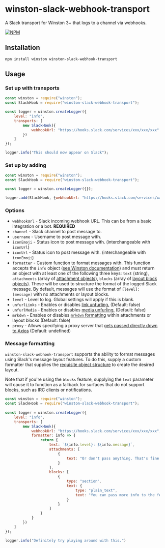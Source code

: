 # winston-slack-webhook-transport

A Slack transport for Winston 3+ that logs to a channel via webhooks.

[![NPM](https://nodei.co/npm/winston-slack-webhook-transport.png?downloads=true)](https://nodei.co/npm/winston-slack-webhook-transport/)

## Installation

```
npm install winston winston-slack-webhook-transport
```

## Usage

### Set up with transports

```javascript
const winston = require("winston");
const SlackHook = require("winston-slack-webhook-transport");

const logger = winston.createLogger({
	level: "info",
	transports: [
		new SlackHook({
			webhookUrl: "https://hooks.slack.com/services/xxx/xxx/xxx"
		})
	]
});

logger.info("This should now appear on Slack");
```

### Set up by adding

```javascript
const winston = require("winston");
const SlackHook = require("winston-slack-webhook-transport");

const logger = winston.createLogger({});

logger.add(SlackHook, {webhookUrl: "https://hooks.slack.com/services/xxx/xxx/xxx"});
```

### Options

* `webhookUrl` - Slack incoming webhook URL. This can be from a basic integration or a bot. **REQUIRED**
* `channel` - Slack channel to post message to.
* `username` - Username to post message with.
* `iconEmoji` - Status icon to post message with. (interchangeable with `iconUrl`)
* `iconUrl` - Status icon to post message with. (interchangeable with `iconEmoji`)
* `formatter` - Custom function to format messages with. This function accepts the `info` object ([see Winston documentation](https://github.com/winstonjs/winston/blob/master/README.md#streams-objectmode-and-info-objects)) and must return an object with at least one of the following three keys: `text` (string), `attachments` (array of [attachment objects](https://api.slack.com/docs/message-attachments)), `blocks` (array of [layout block objects](https://api.slack.com/messaging/composing/layouts)). These will be used to structure the format of the logged Slack message. By default, messages will use the format of `[level]: [message]` with no attachments or layout blocks.
* `level` - Level to log. Global settings will apply if this is blank.
* `unfurlLinks` - Enables or disables [link unfurling.](https://api.slack.com/docs/message-attachments#unfurling) (Default: false)
* `unfurlMedia` - Enables or disables [media unfurling.](https://api.slack.com/docs/message-link-unfurling) (Default: false)
* `mrkdwn` - Enables or disables [`mrkdwn` formatting](https://api.slack.com/messaging/composing/formatting#basics) within attachments or layout blocks (Default: false)
* `proxy` - Allows specifying a proxy server that [gets passed directly down to Axios](https://github.com/axios/axios#request-config) (Default: undefined)

### Message formatting

`winston-slack-webhook-transport` supports the ability to format messages using Slack's message layout features. To do this, supply a custom formatter that supplies the [requisite object structure](https://api.slack.com/messaging/composing/layouts) to create the desired layout.

Note that if you're using the `blocks` feature, supplying the `text` parameter will cause it to function as a fallback for surfaces that do not support blocks, such as IRC clients or notifications.

```javascript
const winston = require("winston");
const SlackHook = require("winston-slack-webhook-transport");
 
const logger = winston.createLogger({
    level: "info",
    transports: [
        new SlackHook({
			webhookUrl: "https://hooks.slack.com/services/xxx/xxx/xxx",
			formatter: info => {
				return {
					text: `${info.level}: ${info.message}`,
					attachments: [
						{
							text: "Or don't pass anything. That's fine too"
						}
					],
					blocks: [
						{
							type: "section",
							text: {
								type: "plain_text",
								text: "You can pass more info to the formatter by supplying additional parameters in the logger call"
							}
						}
					]
				}
			}
        })
    ]
});

logger.info("Definitely try playing around with this.")
```